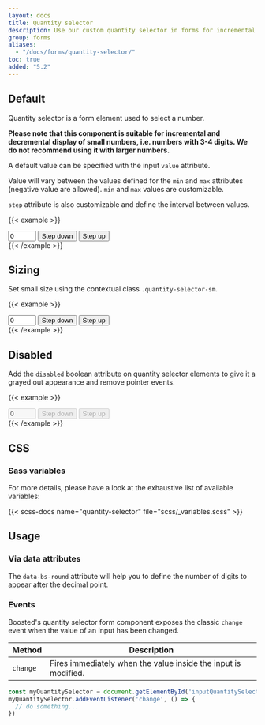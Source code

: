 ```yaml
---
layout: docs
title: Quantity selector
description: Use our custom quantity selector in forms for incremental and decremental display of small numbers.
group: forms
aliases:
  - "/docs/forms/quantity-selector/"
toc: true
added: "5.2"
---
```


## Default

Quantity selector is a form element used to select a number.

**Please note that this component is suitable for incremental and decremental display of small numbers, i.e. numbers with 3-4 digits. We do not recommend using it with larger numbers.**

A default value can be specified with the input `value` attribute.

Value will vary between the values defined for the `min` and `max` attributes (negative value are allowed). `min` and `max` values are customizable.

`step` attribute is also customizable and define the interval between values.

{{< example >}}
<div class="input-group quantity-selector">
  <input type="number" id="inputQuantitySelector" class="form-control" aria-live="polite" data-bs-step="counter" name="quantity" title="quantity" value="0" min="0" max="10" step="1" data-bs-round="0" aria-label="Quantity selector">
  <button type="button" class="btn btn-icon btn-secondary" aria-describedby="inputQuantitySelector" data-bs-step="down">
    <span class="visually-hidden">Step down</span>
  </button>
  <button type="button" class="btn btn-icon btn-secondary" aria-describedby="inputQuantitySelector" data-bs-step="up">
    <span class="visually-hidden">Step up</span>
  </button>
</div>
{{< /example >}}

## Sizing

Set small size using the contextual class `.quantity-selector-sm`.

{{< example >}}
<div class="input-group quantity-selector quantity-selector-sm">
  <input type="number" id="inputQuantitySelectorSm" class="form-control" aria-live="polite" data-bs-step="counter" name="quantity" title="quantity" value="0" min="0" max="10" step="1" data-bs-round="0" aria-label="Quantity selector">
  <button type="button" class="btn btn-icon btn-secondary btn-sm" aria-describedby="inputQuantitySelectorSm" data-bs-step="down">
    <span class="visually-hidden">Step down</span>
  </button>
  <button type="button" class="btn btn-icon btn-secondary btn-sm" aria-describedby="inputQuantitySelectorSm" data-bs-step="up">
    <span class="visually-hidden">Step up</span>
  </button>
</div>
{{< /example >}}

## Disabled

Add the `disabled` boolean attribute on quantity selector elements to give it a grayed out appearance and remove pointer events.

{{< example >}}
<div class="input-group quantity-selector">
  <input type="number" id="inputQuantitySelectorDisabled" class="form-control" aria-live="polite" data-bs-step="counter" name="quantity" title="quantity" value="0" min="0" max="10" step="1" data-bs-round="0" aria-label="Quantity selector" disabled>
  <button type="button" class="btn btn-icon btn-secondary" aria-describedby="inputQuantitySelectorDisabled" data-bs-step="down" disabled>
    <span class="visually-hidden">Step down</span>
  </button>
  <button type="button" class="btn btn-icon btn-secondary" aria-describedby="inputQuantitySelectorDisabled" data-bs-step="up" disabled>
    <span class="visually-hidden">Step up</span>
  </button>
</div>
{{< /example >}}

## CSS

### Sass variables

For more details, please have a look at the exhaustive list of available variables:

{{< scss-docs name="quantity-selector" file="scss/_variables.scss" >}}

## Usage

### Via data attributes

The `data-bs-round` attribute will help you to define the number of digits to appear after the decimal point.

### Events

Boosted's quantity selector form component exposes the classic `change` event when the value of an input has been changed.

<table class="table">
  <thead>
    <tr>
      <th>Method</th>
      <th>Description</th>
    </tr>
  </thead>
  <tbody>
    <tr>
      <td>
        <code>change</code>
      </td>
      <td>
        Fires immediately when the value inside the input is modified.
      </td>
    </tr>
  </tbody>
</table>

```js
const myQuantitySelector = document.getElementById('inputQuantitySelector')
myQuantitySelector.addEventListener('change', () => {
  // do something...
})
```
